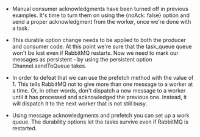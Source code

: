* Manual consumer acknowledgments have been turned off in previous examples. It's time to turn them on using
the {noAck: false} option and send a proper acknowledgment from the worker, once we're done with a task.

* This durable option change needs to be applied to both the producer and consumer code.
  At this point we're sure that the task_queue queue won't be lost even if RabbitMQ restarts. Now we need to mark our 
  messages as persistent - by using the persistent option Channel.sendToQueue takes.

* In order to defeat that we can use the prefetch method with the value of 1. This tells RabbitMQ not to give more than 
one message to a worker at a time. Or, in other words, don't dispatch a new message to a worker until it has processed 
and acknowledged the previous one. Instead, it will dispatch it to the next worker that is not still busy.

* Using message acknowledgments and prefetch you can set up a work queue. The durability options let the tasks survive 
even if RabbitMQ is restarted.
